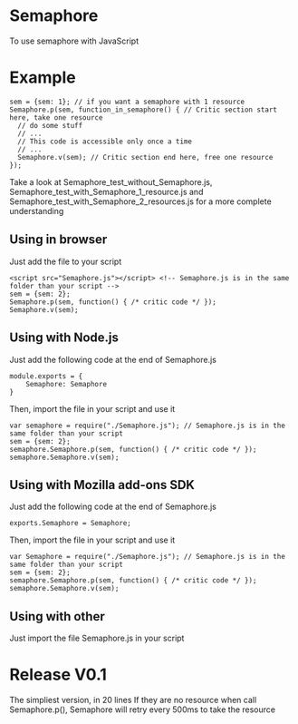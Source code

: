 # Semaphore
To use semaphore with JavaScript

# Example
```
sem = {sem: 1}; // if you want a semaphore with 1 resource
Semaphore.p(sem, function_in_semaphore() { // Critic section start here, take one resource
  // do some stuff
  // ...
  // This code is accessible only once a time
  // ...
  Semaphore.v(sem); // Critic section end here, free one resource
});
```
Take a look at Semaphore_test_without_Semaphore.js, Semaphore_test_with_Semaphore_1_resource.js and Semaphore_test_with_Semaphore_2_resources.js for a more complete understanding

## Using in browser
Just add the file to your script
```
<script src="Semaphore.js"></script> <!-- Semaphore.js is in the same folder than your script -->
sem = {sem: 2};
Semaphore.p(sem, function() { /* critic code */ });
Semaphore.v(sem);
```

## Using with Node.js
Just add the following code at the end of Semaphore.js
```
module.exports = {
	Semaphore: Semaphore
}
```

Then, import the file in your script and use it
```
var semaphore = require("./Semaphore.js"); // Semaphore.js is in the same folder than your script
sem = {sem: 2};
semaphore.Semaphore.p(sem, function() { /* critic code */ });
semaphore.Semaphore.v(sem);
```

## Using with Mozilla add-ons SDK
Just add the following code at the end of Semaphore.js
```
exports.Semaphore = Semaphore;
```

Then, import the file in your script and use it
```
var Semaphore = require("./Semaphore.js"); // Semaphore.js is in the same folder than your script
sem = {sem: 2};
semaphore.Semaphore.p(sem, function() { /* critic code */ });
semaphore.Semaphore.v(sem);
```

## Using with other
Just import the file Semaphore.js in your script

# Release V0.1
The simpliest version, in 20 lines
If they are no resource when call Semaphore.p(), Semaphore will retry every 500ms to take the resource
